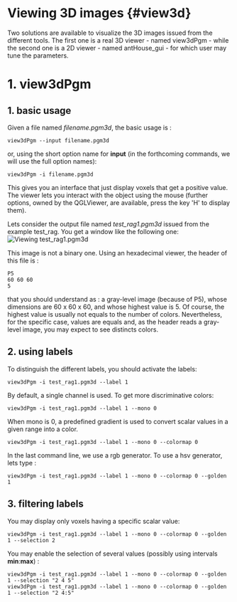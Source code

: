 Viewing 3D images {#view3d}
==================

Two solutions are available to visualize the 3D images issued from the different tools.
The first one is a real 3D viewer - named view3dPgm - while the second one is a 2D viewer - named antHouse_gui - for which user may tune the parameters.

# 1. view3dPgm
## 1. basic usage
Given a file named _filename.pgm3d_, the basic usage is :
~~~
view3dPgm --input filename.pgm3d
~~~
or, using the short option name for __input__ (in the forthcoming commands, we will use the full option names):
~~~
view3dPgm -i filename.pgm3d
~~~
This gives you an interface that just display voxels that get a positive value. The viewer lets you interact with the object using the mouse (further options, owned by the QGLViewer, are available, press the key 'H' to display them).

Lets consider the output file named _test_rag1.pgm3d_ issued from the example test_rag. You get a window like the following one:
![Viewing test_rag1.pgm3d](view3dPgm_vasic "Viewing test_rag1.pgm3d (1)")

This image is not a binary one. Using an hexadecimal viewer, the header of this file is :
~~~
P5
60 60 60
5
~~~
that you should understand as : a gray-level image (because of P5), whose dimensions are 60 x 60 x 60, and whose highest value is 5.
Of course, the highest value is usually not equals to the number of colors. Nevertheless, for the specific case, values are equals and, as the header reads a gray-level image, you may expect to see distincts colors.

## 2. using labels
To distinguish the different labels, you should activate the labels:
~~~
view3dPgm -i test_rag1.pgm3d --label 1
~~~
By default, a single channel is used. To get more discriminative colors:
~~~
view3dPgm -i test_rag1.pgm3d --label 1 --mono 0
~~~
When mono is 0, a predefined gradient is used to convert scalar values in a given range into a color.
~~~
view3dPgm -i test_rag1.pgm3d --label 1 --mono 0 --colormap 0
~~~
In the last command line, we use a rgb generator. To use a hsv generator, lets type :
~~~
view3dPgm -i test_rag1.pgm3d --label 1 --mono 0 --colormap 0 --golden 1
~~~
## 3. filtering labels
You may display only voxels having a specific scalar value:
~~~
view3dPgm -i test_rag1.pgm3d --label 1 --mono 0 --colormap 0 --golden 1 --selection 2
~~~
You may enable the selection of several values (possibly using intervals __min__:__max__) :
~~~
view3dPgm -i test_rag1.pgm3d --label 1 --mono 0 --colormap 0 --golden 1 --selection "2 4 5"
view3dPgm -i test_rag1.pgm3d --label 1 --mono 0 --colormap 0 --golden 1 --selection "2 4:5"
~~~

